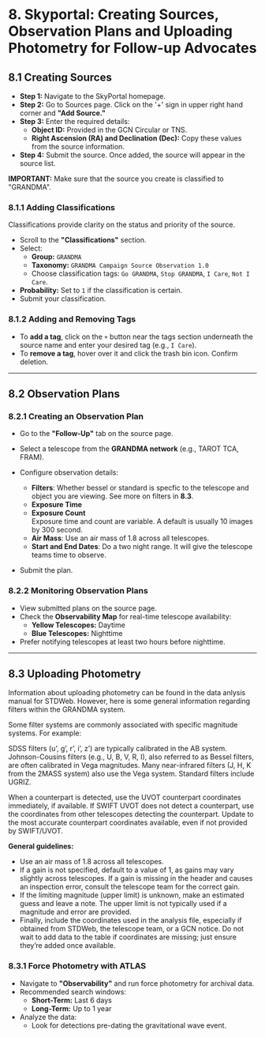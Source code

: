 # 8. Skyportal: Creating Sources, Observation Plans and Uploading Photometry for Follow-up Advocates

## 8.1 Creating Sources
- **Step 1:** Navigate to the SkyPortal homepage.  
- **Step 2:** Go to Sources page. Click on the '+' sign in upper right hand corner and **"Add Source."**  
- **Step 3:** Enter the required details:  
   - **Object ID:** Provided in the GCN Circular or TNS.  
   - **Right Ascension (RA) and Declination (Dec):** Copy these values from the source information.  
- **Step 4:** Submit the source. Once added, the source will appear in the source list.

**IMPORTANT:** Make sure that the source you create is classified to "GRANDMA". 

### **8.1.1 Adding Classifications**
Classifications provide clarity on the status and priority of the source.

- Scroll to the **"Classifications"** section.  
- Select:  
   - **Group:** `GRANDMA`  
   - **Taxonomy:** `GRANDMA Campaign Source Observation 1.0`  
   - Choose classification tags: `Go GRANDMA`, `Stop GRANDMA`, `I Care`, `Not I Care`.  
- **Probability:** Set to `1` if the classification is certain.  
- Submit your classification.  

### **8.1.2 Adding and Removing Tags**
- To **add a tag**, click on the `+` button near the tags section underneath the source name and enter your desired tag (e.g., `I Care`).  
- To **remove a tag**, hover over it and click the trash bin icon. Confirm deletion.  

---

## 8.2 Observation Plans

### **8.2.1 Creating an Observation Plan**
- Go to the **"Follow-Up"** tab on the source page.  
- Select a telescope from the **GRANDMA network** (e.g., TAROT TCA, FRAM).  
- Configure observation details:  
   - **Filters**: Whether bessel or standard is specfic to the telescope and object you are viewing. See more on filters in **8.3**. 
   - **Exposure Time**  
   - **Exposure Count**  
Exposure time and count are variable. A default is usually 10 images by 300 second.
   - **Air Mass**: Use an air mass of 1.8 across all telescopes.
   - **Start and End Dates**: Do a two night range. It will give the telescope teams time to observe. 

- Submit the plan.  

### **8.2.2 Monitoring Observation Plans**
- View submitted plans on the source page.  
- Check the **Observability Map** for real-time telescope availability:  
   - **Yellow Telescopes:** Daytime  
   - **Blue Telescopes:** Nighttime  
- Prefer notifying telescopes at least two hours before nighttime.  

---

## 8.3 Uploading Photometry

Information about uploading photometry can be found in the data anlysis manual for STDWeb. However, here is some general information regarding filters within the GRANDMA system. 

Some filter systems are commonly associated with specific magnitude systems. For example:

SDSS filters (u’, g’, r’, i’, z’) are typically calibrated in the AB system.
Johnson-Cousins filters (e.g., U, B, V, R, I), also referred to as Bessel filters, are often calibrated in Vega magnitudes.
Many near-infrared filters (J, H, K from the 2MASS system) also use the Vega system.
Standard filters include UGRIZ. 

When a counterpart is detected, use the UVOT counterpart coordinates immediately, if available. If SWIFT UVOT does not detect a counterpart, use the coordinates from other telescopes detecting the counterpart. Update to the most accurate counterpart coordinates available, even if not provided by SWIFT/UVOT.

**General guidelines:**
- Use an air mass of 1.8 across all telescopes.
- If a gain is not specified, default to a value of 1, as gains may vary slightly across telescopes. If a gain is missing in the header and causes an inspection error, consult the telescope team for the correct gain.
- If the limiting magnitude (upper limit) is unknown, make an estimated guess and leave a note. The upper limit is not typically used if a magnitude and error are provided.
- Finally, include the coordinates used in the analysis file, especially if obtained from STDWeb, the telescope team, or a GCN notice. Do not wait to add data to the table if coordinates are missing; just ensure they’re added once available.

### **8.3.1 Force Photometry with ATLAS**

- Navigate to **"Observability"** and run force photometry for archival data.  
- Recommended search windows:  
   - **Short-Term:** Last 6 days  
   - **Long-Term:** Up to 1 year  
- Analyze the data:  
   - Look for detections pre-dating the gravitational wave event.  



